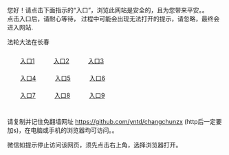 您好！请点击下面指示的“入口”，浏览此网站是安全的，且为您带来平安。。 <br/>
点击入口后，请耐心等待， 过程中可能会出现无法打开的提示，请忽略，最终会进入网站. </br>

法轮大法在长春<br/>
<div style="padding:10px"><a style="margin:20px" target="_blank" href="https://d2ffyvs46xayx5.cloudfront.net/2Qpsp?nevsyhhw" id="ccLink1" rel="nofollow">入口1</a> <a target="_blank" style="margin:20px" href="https://d3rr4x2gfpjo4h.cloudfront.net/2Qpsp?taxzueq" id="ccLink2" rel="nofollow">入口2</a> <a style="margin:20px" target="_blank" href="https://d3gggrnf94zulh.cloudfront.net/2Qpsp?lzfds" id="ccLink3" rel="nofollow">入口3</a></div>

<div style="padding:10px" ><a style="margin:20px" target="_blank" href="https://d2ffyvs46xayx5.cloudfront.net/2Qpsp?nevsyhhw" id="ccLink4" rel="nofollow">入口4</a> <a style="margin:20px" href="https://d3rr4x2gfpjo4h.cloudfront.net/2Qpsp?taxzueq" target="_blank" id="ccLink5" rel="nofollow">入口5</a> <a style="margin:20px" href="https://d3gggrnf94zulh.cloudfront.net/2Qpsp?lzfds" target="_blank" id="ccLink6" rel="nofollow">入口6</a></div>

<div style="padding:10px"><a style="margin:20px" target="_blank" href="https://d2ffyvs46xayx5.cloudfront.net/2Qpsp?nevsyhhw" id="ccLink7" rel="nofollow">入口7</a> <a style="margin:20px" href="https://d3rr4x2gfpjo4h.cloudfront.net/2Qpsp?taxzueq" target="_blank" id="ccLink8" rel="nofollow">入口8</a> <a style="margin:20px" target="_blank" href="https://d3gggrnf94zulh.cloudfront.net/2Qpsp?lzfds" id="ccLink9" rel="nofollow">入口9</a></div>

<br/>



请复制并记住免翻墙网址 https://github.com/yntd/changchunzx (http后一定要加s)，在电脑或手机的浏览器均可访问。。<br/>

微信如提示停止访问该网页，须先点击右上角，选择浏览器打开。
